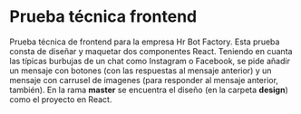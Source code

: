 # Prueba técnica frontend

Prueba técnica de frontend para la empresa Hr Bot Factory. Esta prueba consta de diseñar y maquetar dos componentes React. Teniendo en cuanta las típicas burbujas de un chat como Instagram o Facebook, se pide añadir un mensaje con botones (con las respuestas al mensaje anterior) y un mensaje con carrusel de imagenes (para responder al mensaje anterior, también). En la rama **master** se encuentra el diseño (en la carpeta **design**) como el proyecto en React.

